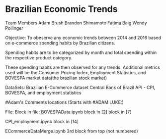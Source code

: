 # Brazilian Economic Trends 
Team Members 
Adam Brush
Brandon Shimamoto
Fatima Baig 
Wendy Pollinger

Objective:
To obeserve any economic trends between 2014 and 2016 based on e-commerce spending habits by Brazilian citizens. 

Spending habits are to be categorized by month and total spending within the respective product category.

These spending habits are then observed for any trends. Additional metrics used will be the Consumer Pricing Index, Employment Statistics, and BOVESPA market data(the brazilian stock market)


DataSets: 
Brazilian E-Commerce dataset 
Central Bank of Brazil API - CPI, BOVESPA, and employment statistics 

#Adam's Comments locations (Starts with #ADAM LUKE:)

File:                       Block in file: 
BOVESPAData.ipynb           block in [2]
                            block in [7]

CPI_employment.ipynb        block in [14]

ECommerceDataMerge.ipynb    3rd block from top (not numbered)

